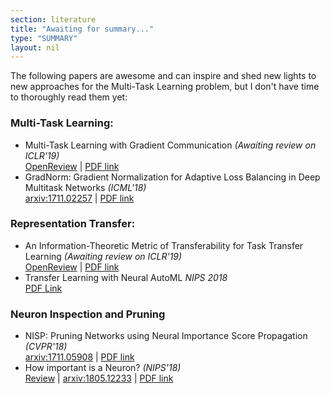 ```yaml
---
section: literature
title: "Awaiting for summary..."
type: "SUMMARY"
layout: nil
---
```


The following papers are awesome and can inspire and shed new lights to new approaches for the Multi-Task Learning problem, but I don't have time to thoroughly read them yet:

### Multi-Task Learning:

*  Multi-Task Learning with Gradient Communication *(Awaiting review on ICLR'19)*  
   [OpenReview](https://openreview.net/forum?id=B1e9W3AqFX) \| [PDF link](https://openreview.net/pdf?id=B1e9W3AqFX)
*  GradNorm: Gradient Normalization for Adaptive Loss Balancing in Deep Multitask Networks *(ICML'18)*  
   [arxiv:1711.02257](https://arxiv.org/abs/1711.02257) \| [PDF link](https://arxiv.org/pdf/1711.02257.pdf)


### Representation Transfer:

*  An Information-Theoretic Metric of Transferability for Task Transfer Learning *(Awaiting review on ICLR'19)*  
   [OpenReview](#) \| [PDF link](https://openreview.net/pdf?id=BkxAUjRqY7)
*  Transfer Learning with Neural AutoML *NIPS 2018*  
   [PDF Link](http://papers.nips.cc/paper/8056-transfer-learning-with-neural-automl.pdf)


### Neuron Inspection and Pruning

*  NISP: Pruning Networks using Neural Importance Score Propagation *(CVPR'18)*  
   [arxiv:1711.05908](https://arxiv.org/abs/1711.05908) \| [PDF link](https://arxiv.org/pdf/1711.05908.pdf)
*  How important is a Neuron? *(NIPS'18)*  
   [Review](https://towardsdatascience.com/nips2018-google-paper-summary-how-important-is-a-neuron-3de4b085eb03) \| [arxiv:1805.12233](https://arxiv.org/abs/1805.12233) \| [PDF link](https://arxiv.org/pdf/1805.12233.pdf)
